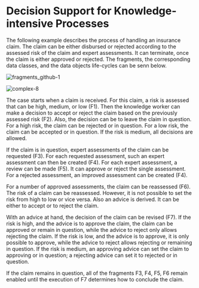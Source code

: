# Decision Support for Knowledge-intensive Processes

The following example describes the process of handling an insurance claim. The claim can be either disbursed or rejected according to the assessed risk of the claim and expert assessments. It can terminate, once the claim is either approved or rejected. The fragments, the corresponding data classes, and the data objects life-cycles can be senn below.

![fragments_github-1](https://user-images.githubusercontent.com/32839252/150953738-42700394-ab05-4258-9e54-80e220fec36a.png)

![complex-8](https://user-images.githubusercontent.com/32839252/149950009-49d6ab18-9ec8-4fd6-9ce4-9f3f5002a096.png)

The case starts when a claim is received. For this claim, a risk is assessed that can be high, medium, or low (F1). Then the knowledge worker can make a decision to accept or reject the claim based on the previously assessed risk (F2). Also, the decision can be to leave the claim in question. For a high risk, the claim can be rejected or in question. For a low risk, the claim can be accepted or in question. If the risk is medium, all decisions are allowed.

If the claim is in question, expert assessments of the claim can be requested (F3). For each requested assessment, such an expert assessment can then be created (F4). For each expert assessment, a review can be made (F5). It can approve or reject the single assessment. For a rejected assessment, an improved assessment can be created (F4). 

For a number of approved assessments, the claim can be reassessed (F6). The risk of a claim can be reassessed. However, it is not possible to set the risk from high to low or vice versa. Also an advice is derived. It can be either to accept or to reject the claim.

With an advice at hand, the decision of the claim can be revised (F7). If the risk is high, and the advice is to approve the claim, the claim can be approved or remain in question, while the advice to reject only allows rejecting the claim. If the risk is low, and the advice is to approve, it is only possible to approve, while the advice to reject allows rejecting or remaining in question. If the risk is medium, an approving advice can set the claim to approving or in question; a rejecting advice can set it to rejected or in question.

If the claim remains in question, all of the fragments F3, F4, F5, F6 remain enabled until the execution of F7 determines how to conclude the claim.

